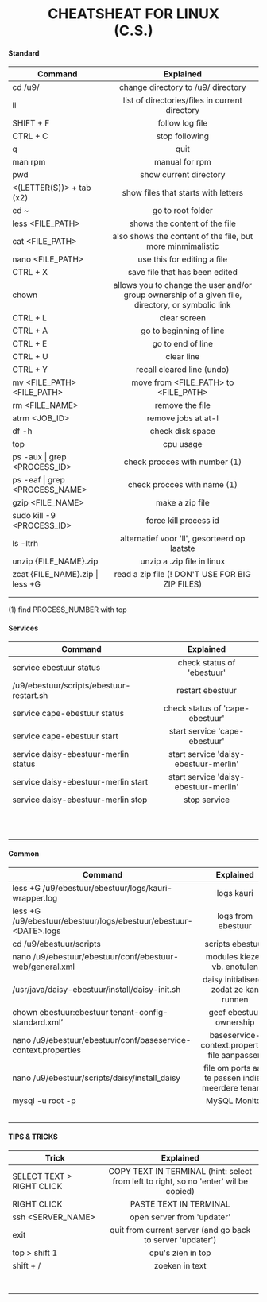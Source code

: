 <h1 style="text-align:center;">
CHEATSHEAT FOR LINUX <br>(C.S.)
</h1>
<h4> Standard </h4>

| Command                                  |                                             Explained                                             |
| ---------------------------------------- | :-----------------------------------------------------------------------------------------------: |
| cd /u9/                                  |                                change directory to /u9/ directory                                 |
| ll                                       |                          list of directories/files in current directory                           |
| SHIFT + F                                |                                          follow log file                                          |
| CTRL + C                                 |                                          stop following                                           |
| q                                        |                                               quit                                                |
| man rpm                                  |                                          manual for rpm                                           |
| pwd                                      |                                      show current directory                                       |
| &lt;(LETTER(S))&gt; + tab (x2)           |                                show files that starts with letters                                |
| cd ~                                     |                                         go to root folder                                         |
| less &lt;FILE_PATH&gt;                   |                                   shows the content of the file                                   |
| cat &lt;FILE_PATH&gt;                    |                    also shows the content of the file, but more minmimalistic                     |
| nano &lt;FILE_PATH&gt;                   |                                    use this for editing a file                                    |
| CTRL + X                                 |                                  save file that has been edited                                   |
| chown                                    | allows you to change the user and/or group ownership of a given file, directory, or symbolic link |
| CTRL + L                                 |                                           clear screen                                            |
| CTRL + A                                 |                                      go to beginning of line                                      |
| CTRL + E                                 |                                         go to end of line                                         |
| CTRL + U                                 |                                            clear line                                             |
| CTRL + Y                                 |                                    recall cleared line (undo)                                     |
| mv &lt;FILE_PATH&gt; &lt;FILE_PATH&gt;   |                         move from &lt;FILE_PATH&gt; to &lt;FILE_PATH&gt;                          |
| rm &lt;FILE_NAME&gt;                     |                                          remove the file                                          |
| atrm &lt;JOB_ID&gt;                      |                                        remove jobs at at-l                                        |
| df -h                                    |                                         check disk space                                          |
| top                                      |                                             cpu usage                                             |
| ps -aux &#124; grep &lt;PROCESS_ID&gt;   |                                   check procces with number (1)                                   |
| ps -eaf &#124; grep &lt;PROCESS_NAME&gt; |                                    check procces with name (1)                                    |
| gzip &lt;FILE_NAME&gt;                   |                                          make a zip file                                          |
| sudo kill -9 &lt;PROCESS_ID&gt;          |                                       force kill process id                                       |
| ls -ltrh                                 |                           alternatief voor 'll', gesorteerd op laatste                            |
| unzip {FILE_NAME}.zip                    |                                    unzip a .zip file in linux                                     |
| zcat {FILE_NAME}.zip &#124; less +G      |                          read a zip file (! DON'T USE FOR BIG ZIP FILES)                          |
|                                          |
|                                          |

(1) find PROCESS_NUMBER with top

<h4> Services </h4>

| Command                                  |               Explained               |
| ---------------------------------------- | :-----------------------------------: |
| service ebestuur status                  |      check status of 'ebestuur'       |
| /u9/ebestuur/scripts/ebestuur-restart.sh |           restart ebestuur            |
| service cape-ebestuur status             |    check status of 'cape-ebestuur'    |
| service cape-ebestuur start              |     start service 'cape-ebestuur'     |
| service daisy-ebestuur-merlin status     | start service 'daisy-ebestuur-merlin' |
| service daisy-ebestuur-merlin start      | start service 'daisy-ebestuur-merlin' |
| service daisy-ebestuur-merlin stop       |             stop service              |
|                                          |
|                                          |
|                                          |
|                                          |
|                                          |
|                                          |
|                                          |
|                                          |
|                                          |
|                                          |
|                                          |

<h4> Common </h4>

| Command                                                                |                      Explained                      |
| ---------------------------------------------------------------------- | :-------------------------------------------------: |
| less +G /u9/ebestuur/ebestuur/logs/kauri-wrapper.log                   |                     logs kauri                      |
| less +G /u9/ebestuur/ebestuur/logs/ebestuur/ebestuur-&lt;DATE&gt;.logs |                 logs from ebestuur                  |
| cd /u9/ebestuur/scripts                                                |                  scripts ebestuur                   |
| nano /u9/ebestuur/ebestuur/conf/ebestuur-web/general.xml               |             modules kiezen vb. enotulen             |
| /usr/java/daisy-ebestuur/install/daisy-init.sh                         |       daisy initialiseren zodat ze kan runnen       |
| chown ebestuur:ebestuur tenant-config-standard.xml’                    |               geef ebestuur ownership               |
| nano /u9/ebestuur/ebestuur/conf/baseservice-context.properties         |    baseservice-context.properties file aanpassen    |
| nano /u9/ebestuur/scripts/daisy/install_daisy                          | file om ports aan te passen indien meerdere tenants |
| mysql -u root -p                                                       |                    MySQL Monitor                    |
|                                                                        |
|                                                                        |
|                                                                        |
|                                                                        |
|                                                                        |

<h4> TIPS & TRICKS </h4>

| Trick                     |                                      Explained                                       |
| ------------------------- | :----------------------------------------------------------------------------------: |
| SELECT TEXT > RIGHT CLICK | COPY TEXT IN TERMINAL (hint: select from left to right, so no 'enter' wil be copied) |
| RIGHT CLICK               |                                PASTE TEXT IN TERMINAL                                |
| ssh &lt;SERVER_NAME&gt;   |                              open server from 'updater'                              |
| exit                      |              quit from current server (and go back to server 'updater')              |
| top > shift 1             |                                  cpu's zien in top                                   |
| shift + /                 |                                    zoeken in text                                    |
|                           |
|                           |
|                           |
|                           |
|                           |
|                           |
|                           |
